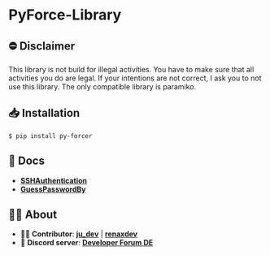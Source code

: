 # PyForce-Library

## ⛔ Disclaimer
This library is not build for illegal activities. You have to make sure that all activities you do are legal. If your intentions are not correct, I ask you to not use this library. The only compatible library is paramiko.

## 📥 Installation
```
$ pip install py-forcer
```

## 📄 Docs
- **[SSHAuthentication](https://github.com/ju-dev-16/PyForce-Library/blob/main/docs/SSHAuthentication.md)**
- **[GuessPasswordBy](https://github.com/ju-dev-16/PyForce-Library/blob/main/docs/GuessPasswordBy.md)**

## 👨‍💻 About
- 👨‍💻 **Contributor**: **[ju_dev](https://github.com/ju-dev-16)** | **[renaxdev](https://github.com/renaxdev)**
- 👾 **Discord server**: **[Developer Forum DE](https://discord.gg/urvsvPqQ3T)**
